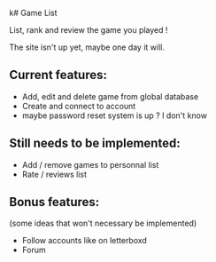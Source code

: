 k# Game List

List, rank and review the game you played !

The site isn't up yet, maybe one day it will.

## Current features:
  - Add, edit and delete game from global database
  - Create and connect to account
  - maybe password reset system is up ? I don't know

## Still needs to be implemented:
  - Add / remove games to personnal list
  - Rate / reviews list

## Bonus features:
(some ideas that won't necessary be implemented)
  - Follow accounts like on letterboxd
  - Forum